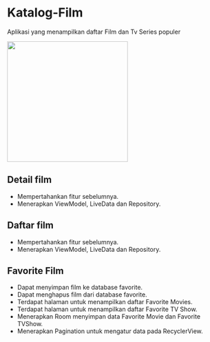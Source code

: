 # Katalog-Film

Aplikasi yang menampilkan daftar Film dan Tv Series populer

<img src="https://github.com/Chairullatif/Picture/blob/main/Katalog-Film/catalog_film.gif?raw=true" width="280px"/>

## Detail film

- Mempertahankan fitur sebelumnya.
- Menerapkan ViewModel, LiveData dan Repository.

## Daftar film

- Mempertahankan fitur sebelumnya.
- Menerapkan ViewModel, LiveData dan Repository.

## Favorite Film

- Dapat menyimpan film ke database favorite.
- Dapat menghapus film dari database favorite.
- Terdapat halaman untuk menampilkan daftar Favorite Movies.
- Terdapat halaman untuk menampilkan daftar Favorite TV Show.
- Menerapkan Room menyimpan data Favorite Movie dan Favorite TVShow.
- Menerapkan Pagination untuk mengatur data pada RecyclerView.
